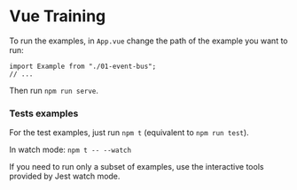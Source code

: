 # Vue Training

To run the examples, in `App.vue` change the path of the example you want to run:

```
import Example from "./01-event-bus";
// ...
```

Then run `npm run serve`.

### Tests examples

For the test examples, just run `npm t` (equivalent to `npm run test`).

In watch mode: `npm t -- --watch`

If you need to run only a subset of examples, use the interactive tools provided by Jest watch mode.
